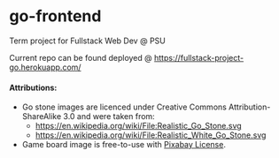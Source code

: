 # go-frontend
Term project for Fullstack Web Dev @ PSU

Current repo can be found deployed @ https://fullstack-project-go.herokuapp.com/ 

#### Attributions:
* Go stone images are licenced under Creative Commons Attribution-ShareAlike 3.0 and were taken from:
  * https://en.wikipedia.org/wiki/File:Realistic_Go_Stone.svg 
  * https://en.wikipedia.org/wiki/File:Realistic_White_Go_Stone.svg
* Game board image is free-to-use with [Pixabay License](https://pixabay.com/service/terms/).
